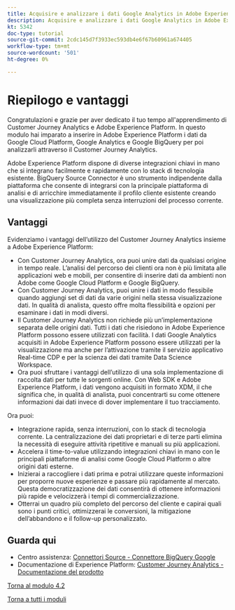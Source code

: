 ```yaml
---
title: Acquisire e analizzare i dati Google Analytics in Adobe Experience Platform con il connettore Source BigQuery - Riepilogo
description: Acquisire e analizzare i dati Google Analytics in Adobe Experience Platform con il connettore Source BigQuery - Riepilogo
kt: 5342
doc-type: tutorial
source-git-commit: 2cdc145d7f3933ec593db4e6f67b60961a674405
workflow-type: tm+mt
source-wordcount: '501'
ht-degree: 0%

---
```


# Riepilogo e vantaggi

Congratulazioni e grazie per aver dedicato il tuo tempo all&#39;apprendimento di Customer Journey Analytics e Adobe Experience Platform.
In questo modulo hai imparato a inserire in Adobe Experience Platform i dati da Google Cloud Platform, Google Analytics e Google BigQuery per poi analizzarli attraverso il Customer Journey Analytics.

Adobe Experience Platform dispone di diverse integrazioni chiavi in mano che si integrano facilmente e rapidamente con lo stack di tecnologia esistente. BigQuery Source Connector è uno strumento indipendente dalla piattaforma che consente di integrarsi con la principale piattaforma di analisi e di arricchire immediatamente il profilo cliente esistente creando una visualizzazione più completa senza interruzioni del processo corrente.

## Vantaggi

Evidenziamo i vantaggi dell’utilizzo del Customer Journey Analytics insieme a Adobe Experience Platform:

- Con Customer Journey Analytics, ora puoi unire dati da qualsiasi origine in tempo reale. L’analisi del percorso dei clienti ora non è più limitata alle applicazioni web e mobili, per consentire di inserire dati da ambienti non Adobe come Google Cloud Platform e Google BigQuery.
- Con Customer Journey Analytics, puoi unire i dati in modo flessibile quando aggiungi set di dati da varie origini nella stessa visualizzazione dati. In qualità di analista, questo offre molta flessibilità e opzioni per esaminare i dati in modi diversi.
- Il Customer Journey Analytics non richiede più un’implementazione separata delle origini dati. Tutti i dati che risiedono in Adobe Experience Platform possono essere utilizzati con facilità. I dati Google Analytics acquisiti in Adobe Experience Platform possono essere utilizzati per la visualizzazione ma anche per l’attivazione tramite il servizio applicativo Real-time CDP e per la scienza dei dati tramite Data Science Workspace.
- Ora puoi sfruttare i vantaggi dell’utilizzo di una sola implementazione di raccolta dati per tutte le sorgenti online. Con Web SDK e Adobe Experience Platform, i dati vengono acquisiti in formato XDM, il che significa che, in qualità di analista, puoi concentrarti su come ottenere informazioni dai dati invece di dover implementare il tuo tracciamento.

Ora puoi:

- Integrazione rapida, senza interruzioni, con lo stack di tecnologia corrente. La centralizzazione dei dati proprietari e di terze parti elimina la necessità di eseguire attività ripetitive e manuali su più applicazioni.
- Accelera il time-to-value utilizzando integrazioni chiavi in mano con le principali piattaforme di analisi come Google Cloud Platform o altre origini dati esterne.
- Inizierai a raccogliere i dati prima e potrai utilizzare queste informazioni per proporre nuove esperienze e passare più rapidamente al mercato. Questa democratizzazione dei dati consentirà di ottenere informazioni più rapide e velocizzerà i tempi di commercializzazione.
- Otterrai un quadro più completo del percorso del cliente e capirai quali sono i punti critici, ottimizzerai le conversioni, la mitigazione dell’abbandono e il follow-up personalizzato.

## Guarda qui

- Centro assistenza: [Connettori Source - Connettore BigQuery Google](https://experienceleague.adobe.com/docs/experience-platform/sources/connectors/databases/bigquery.html)
- Documentazione di Experience Platform: [Customer Journey Analytics - Documentazione del prodotto](https://docs.adobe.com/content/help/it-IT/experience-cloud/user-guides/home.translate.html)

[Torna al modulo 4.2](./customer-journey-analytics-bigquery-gcp.md)

[Torna a tutti i moduli](./../../../overview.md)
